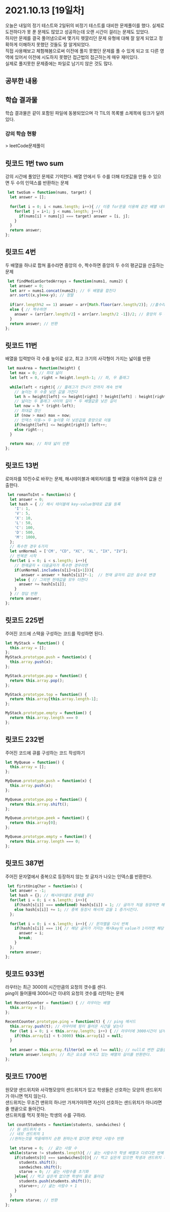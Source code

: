 # 2021.10.13 [19일차]

오늘은 내일의 정기 테스트와 2일뒤의 비정기 테스트를 대비한 문제풀이를 했다. 실제로 도전하다가 못 푼 문제도 많았고 성공하는데 오랜 시간이 걸리는 문제도 있었다.  
하지만 문제를 결국 풀어냄으로써 몇가지 헷깔리던 문제 유형에 대해 잘 알게 되었고 정확하게 이해하지 못했던 것들도 잘 알게되었다.  
직접 사용해보고 체험해봄으로써 이전에 풀지 못했던 문제를 풀 수 있게 되고 또 다른 영역에 있어서 이전에 시도하지 못했던 접근법의 접근하는게 매우 재미있다.  
실제로 풀지못한 문제중에는 파일로 남기지 않은 것도 많다.

## 공부한 내용


## 학습 결과물
학습 결과물은 같이 포함된 파일에 동봉되었으며 각 TIL의 목록별 소제목에 링크가 달려있다.

### 강의 학습 현황

\> leetCode문제풀이

## 릿코드 1번 two sum
강의 시간에 풀었던 문제로 기억한다. 배열 안에서 두 수를 더해 타겟값을 만들 수 있으면 두 수의 인덱스를 반환하는 문제
```js
 let twoSum = function(nums, target) {
  let answer = [];
  
  for(let i = 0; i < nums.length; i++){ // 이중 for문을 이용해 같은 배열 내의 두 수를 비교한다.
    for(let j = i+1; j < nums.length; j++){
      if(nums[i] + nums[j] === target) answer = [i, j];
    }
  }
  return answer;
};
```

## 릿코드 4번
두 배열을 하나로 합쳐 홀수라면 중앙의 수, 짝수하면 중앙의 두 수의 평균값을 산출하는 문제
```js
 let findMedianSortedArrays = function(nums1, nums2) {
  let answer = 0;
  let arr = nums1.concat(nums2); // 두 배열을 합친다 
  arr.sort((x,y)=>x-y); // 정렬
  
  if(arr.length%2 == 1) answer = arr[Math.floor(arr.length/2)]; //홀수라면 중앙의 수를 구한다
  else { // 짝수하면
    answer = (arr[arr.length/2] + arr[arr.length/2 -1])/2; // 중앙의 두 수의 평균을 구한다
  }
  return answer; // 반환
};
```

## 릿코드 11번
배열을 입력받아 각 수를 높이로 삼고, 최고 크기의 사각형이 가지는 넓이를 반환
```js
 let maxArea = function(height) {
  let max = 0; // 최대 넓이
  let left = 0, right = height.length-1; // 좌, 우 플래그
  
  while(left < right){ // 플래그가 만나기 전까지 계속 반복
    // 높이는 두 수중 낮은 값을 가진다
    let h = height[left] <= height[right] ? height[left] : height[right];
    // 넓이는 두 플래그 사이의 길이 * 두 배열값중 낮은 길이
    let now = h * (right-left);
    // 최대값 갱신 
    if (now > max) max = now;
    // 인덱스 이동-> 두 높이중 더 낮은값을 중앙으로 이동
    if(height[left] <= height[right]) left++;
    else right--;
  }
  
  return max; // 최대 넓이 반환
};
```

## 릿코드 13번
로마자를 10진수로 바꾸는 문제, 해시테이블과 예외처리를 할 배열을 이용하여 값을 산출한다.
```js
 let romanToInt = function(s) {
  let answer = 0;
  let hash = { // 해시 테이블에 key-value형태로 값을 등록
    'I': 1,
    'V': 5,
    'X': 10,
    'L': 50,
    'C': 100,
    'D': 500,
    'M': 1000,
  };
  // 특수한 경우 6가지
  let unNormal = ['CM', "CD", "XC", 'XL', "IX", "IV"];
  // 반복문 시작
  for(let i = 0; i < s.length; i++){
    // 현재글자 + 다음글자가 특수한 경우라면
    if(unNormal.includes(s[i]+s[i+1])){
       answer = answer + hash[s[i]]*-1;  // 현재 글자의 값은 음수로 변경
    }else { // 그외엔 현재값을 모두 더한다
      answer += hash[s[i]];
    }
  } // 정답 반환
  return answer;
};
```

## 릿코드 225번
주어진 코드에 스택을 구성하는 코드를 작성하면 된다.
```js
let MyStack = function() {
  this.array = [];
};
MyStack.prototype.push = function(x) {
  this.array.push(x);
};

MyStack.prototype.pop = function() {
  return this.array.pop();
};

MyStack.prototype.top = function() {
  return this.array[this.array.length-1];
};

MyStack.prototype.empty = function() {
  return this.array.length === 0
};
```

## 릿코드 232번
주어진 코드에 큐를 구성하는 코드 작성하기
```js
let MyQueue = function() {
  this.array = [];
};

MyQueue.prototype.push = function(x) {
  this.array.push(x);
};

MyQueue.prototype.pop = function() {
  return this.array.shift();
};

MyQueue.prototype.peek = function() {
  return this.array[0];
};

MyQueue.prototype.empty = function() {
  return this.array.length === 0;
};
```

## 릿코드 387번
주어진 문자열에서 중복으로 등장하지 않는 첫 글자가 나오는 인덱스를 반환한다.
```js
 let firstUniqChar = function(s) {
  let answer = -1;
  let hash = {}; // 해시테이블로 문제를 푼다
  for(let i = 0; i < s.length; i++){
    if(hash[s[i]] === undefined) hash[s[i]] = 1; // 글자가 처음 등장하면 해시에 글자를 key로 등록하고 값을 1로 초기화 한다.
    else hash[s[i]] += 1; // 중복 등장시 해시의 값을 1 증가시킨다.
  };
  
  for(let i = 0; i < s.length; i++){ // 문자열을 다시 반복
    if(hash[s[i]] === 1){ // 해당 글자가 가지는 해시key의 value가 1이라면 해당 인덱스를 반환한다
      answer = i;
      break;
    }
  };
  return answer;
};
```

## 릿코드 933번
라우터는 최근 3000의 시간만큼의 요청의 갯수를 센다.  
ping이 들어올때 3000시간 이내의 요청의 갯수를 리턴하는 문제
```js
let RecentCounter = function() { // 라우터는 배열
  this.array = [];
};

RecentCounter.prototype.ping = function(t) { // ping 메서드
  this.array.push(t); // 라우터에 핑이 들어온 시간을 넣는다
  for (let i = 0; i < this.array.length; i++) { // 라우터에 3000시간이 넘게 지난 요소는 값을 null로 바꾼다
    if(this.array[i] < t-3000) this.array[i] = null;
  }
  
  let answer = this.array.filter(el => el !== null); // null로 변한 값들을 배열에서 제거
  return answer.length; // 최근 요소를 가지고 있는 배열의 길이를 반환한다.
};
```

## 릿코드 1700번
원모양 샌드위치와 사각형모양의 샌드위치가 있고 학생들은 선호하는 모양의 샌드위치가 아니면 먹지 않는다.  
샌드위치는 무조건 맨위의 하나만 가져가야하면 자신이 선호하는 샌드위치가 아니라면 줄 맨끝으로 돌아간다.  
샌드위치를 먹지 못하는 학생의 수를 구하라.
```js
 let countStudents = function(students, sandwiches) {
  // 원 샌드위치 0
  // 네모 샌드위치 1
  //원하는것을 먹을때까지 순환 원하는게 없다면 못먹은 사람수 반환
  
  let starve = 0;  // 굶는 사람 수
  while(starve != students.length){ // 굶는 사람수가 학생 배열과 다르다면 반복
    if(students[0] === sandwiches[0]){ // 먹고 싶은게 있으면 학생과 샌드위치 제거
      students.shift(); 
      sandwiches.shift();
      starve = 0; // 굶는 사람수를 초기화
    }else{ // 먹고 싶은게 없으면 학생이 줄로 돌아감
      students.push(students.shift());
      starve++; // 굶는 사람수 + 1
    }
  }
  return starve; // 반환
};
```
